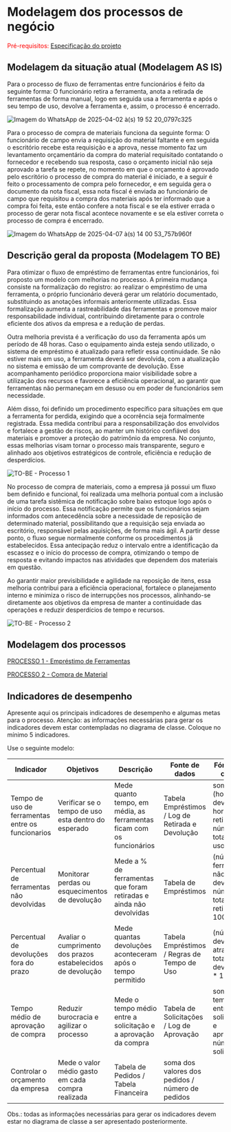 # Modelagem dos processos de negócio

<span style="color:red">Pré-requisitos: <a href="02-Especificacao.md"> Especificação do projeto</a></span>

## Modelagem da situação atual (Modelagem AS IS)

Para o processo de fluxo de ferramentas entre funcionários é feito da seguinte forma: O funcionário retira a ferramenta, anota a retirada de ferramentas de forma manual, logo em seguida usa a ferramenta e após o seu tempo de uso, devolve a ferramenta e, assim, o processo é encerrado.


![Imagem do WhatsApp de 2025-04-02 à(s) 19 52 20_0797c325](https://github.com/user-attachments/assets/06680ce1-6ac9-49a8-a590-2fd381970c41)


Para o processo de compra de materiais funciona da seguinte forma: O funcionário de campo envia a requisição do material faltante e em seguida o escritório recebe esta requisição e a aprova, nesse momento faz um levantamento orçamentário da compra do material requisitado contatando o fornecedor e recebendo sua resposta, caso o orçamento inicial não seja aprovado a tarefa se repete, no momento em que o orçamento é aprovado pelo escritório o processo de compra do material é iniciado, e a seguir é feito o processamento de compra pelo fornecedor, e em seguida gera o documento da nota fiscal, essa nota fiscal é enviada ao funcionário de campo que requisitou a compra dos materiais após ter informado que a compra foi feita, este então confere a nota fiscal e se ela estiver errada o processo de gerar nota fiscal acontece novamente e se ela estiver correta o processo de compra é encerrado.

![Imagem do WhatsApp de 2025-04-07 à(s) 14 00 53_757b960f](https://github.com/user-attachments/assets/363e9584-b8cc-4b1f-af2b-f0aa48cf064a)

## Descrição geral da proposta (Modelagem TO BE)

Para otimizar o fluxo de empréstimo de ferramentas entre funcionários, foi proposto um modelo com melhorias no processo. A primeira mudança consiste na formalização do registro: ao realizar o empréstimo de uma ferramenta, o próprio funcionário deverá gerar um relatório documentado, substituindo as anotações informais anteriormente utilizadas. Essa formalização aumenta a rastreabilidade das ferramentas e promove maior responsabilidade individual, contribuindo diretamente para o controle eficiente dos ativos da empresa e a redução de perdas.

Outra melhoria prevista é a verificação do uso da ferramenta após um período de 48 horas. Caso o equipamento ainda esteja sendo utilizado, o sistema de empréstimo é atualizado para refletir essa continuidade. Se não estiver mais em uso, a ferramenta deverá ser devolvida, com a atualização no sistema e emissão de um comprovante de devolução. Esse acompanhamento periódico proporciona maior visibilidade sobre a utilização dos recursos e favorece a eficiência operacional, ao garantir que ferramentas não permaneçam em desuso ou em poder de funcionários sem necessidade.

Além disso, foi definido um procedimento específico para situações em que a ferramenta for perdida, exigindo que a ocorrência seja formalmente registrada. Essa medida contribui para a responsabilização dos envolvidos e fortalece a gestão de riscos, ao manter um histórico confiável dos materiais e promover a proteção do patrimônio da empresa. No conjunto, essas melhorias visam tornar o processo mais transparente, seguro e alinhado aos objetivos estratégicos de controle, eficiência e redução de desperdícios.


![TO-BE - Processo 1](https://github.com/user-attachments/assets/77a6eae2-1979-4d32-93c5-13e8fa5a22ac)

No processo de compra de materiais, como a empresa já possui um fluxo bem definido e funcional, foi realizada uma melhoria pontual com a inclusão de uma tarefa sistêmica de notificação sobre baixo estoque logo após o início do processo. Essa notificação permite que os funcionários sejam informados com antecedência sobre a necessidade de reposição de determinado material, possibilitando que a requisição seja enviada ao escritório, responsável pelas aquisições, de forma mais ágil. A partir desse ponto, o fluxo segue normalmente conforme os procedimentos já estabelecidos. Essa antecipação reduz o intervalo entre a identificação da escassez e o início do processo de compra, otimizando o tempo de resposta e evitando impactos nas atividades que dependem dos materiais em questão.

Ao garantir maior previsibilidade e agilidade na reposição de itens, essa melhoria contribui para a eficiência operacional, fortalece o planejamento interno e minimiza o risco de interrupções nos processos, alinhando-se diretamente aos objetivos da empresa de manter a continuidade das operações e reduzir desperdícios de tempo e recursos.

![TO-BE - Processo 2](https://github.com/user-attachments/assets/3fd0cb72-f7d5-474b-b59b-e38445cffe1e)

## Modelagem dos processos

[PROCESSO 1 - Empréstimo de Ferramentas](./images/TO-BE-emprestimo-ferramenta.png "Detalhamento do processo 1.")

[PROCESSO 2 - Compra de Material](./images/TO-BE-processo-de-compra-de-materiais "Detalhamento do processo 2.")


## Indicadores de desempenho

Apresente aqui os principais indicadores de desempenho e algumas metas para o processo. Atenção: as informações necessárias para gerar os indicadores devem estar contempladas no diagrama de classe. Coloque no mínimo 5 indicadores.

Use o seguinte modelo:

| **Indicador** | **Objetivos** | **Descrição** | **Fonte de dados** | **Fórmula de cálculo** |
| ---           | ---           | ---           | ---             | ---             |
| Tempo de uso de ferramentas entre os funcionarios | Verificar se o tempo de uso esta dentro do esperado | Mede quanto tempo, em média, as ferramentas ficam com os funcionários | Tabela Empréstimos / Log de Retirada e Devolução | soma de (hora da devolução - hora da retirada) / número total de usos |
| Percentual de ferramentas não devolvidas | Monitorar perdas ou esquecimentos de devolução| Mede a % de ferramentas que foram retiradas e ainda não devolvidas | Tabela de Empréstimos | (número de ferramentas não devolvidas / número total de retiradas) * 100 |
| Percentual de devoluções fora do prazo | Avaliar o cumprimento dos prazos estabelecidos de devolução | Mede quantas devoluções aconteceram após o tempo permitido | Tabela Empréstimos / Regras de Tempo de Uso | (número de devoluções atrasadas / total de devoluções) * 100 |
| Tempo médio de aprovação de compra | Reduzir burocracia e agilizar o processo |Mede o tempo médio entre a solicitação e a aprovação da compra | Tabela de Solicitações / Log de Aprovação | soma dos tempos entre solicitação e aprovação / número de solicitações |
|Controlar o orçamento da empresa|Mede o valor médio gasto em cada compra realizada| Tabela de Pedidos / Tabela Financeira | soma dos valores dos pedidos / número de pedidos|


Obs.: todas as informações necessárias para gerar os indicadores devem estar no diagrama de classe a ser apresentado posteriormente.
